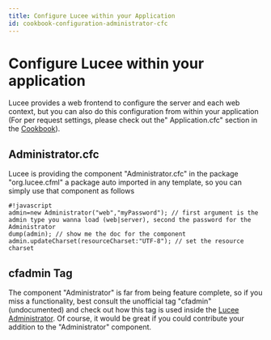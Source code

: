 ```yaml
---
title: Configure Lucee within your Application
id: cookbook-configuration-administrator-cfc
---
```


# Configure Lucee within your application #
Lucee provides a web frontend to configure the server and each web context, but you can also do this configuration from within your application
(For per request settings, please check out the" Application.cfc" section in the [Cookbook](/guides/cookbooks.html)).


## Administrator.cfc ##
Lucee is providing the component "Administrator.cfc" in the package "org.lucee.cfml" a package auto imported in any template, so you can simply use that component as follows


```
#!javascript
admin=new Administrator("web","myPassword"); // first argument is the admin type you wanna load (web|server), second the password for the Administrator
dump(admin); // show me the doc for the component
admin.updateCharset(resourceCharset:"UTF-8"); // set the resource charset

```

## cfadmin Tag ##
The component "Administrator" is far from being feature complete, so if you miss a functionality, best consult the unofficial tag "cfadmin" (undocumented) and check out how this tag is used inside the [Lucee Administrator](https://github.com/lucee/Lucee/blob/5.2/core/src/main/java/resource/component/org/lucee/cfml/Administrator.cfc).
Of course, it would be great if you could contribute your addition to the "Administrator" component.
